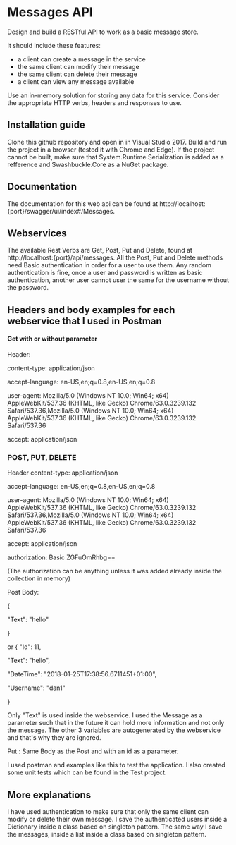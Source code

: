# Messages API 
Design and build a RESTful API to work as a basic message store.

It should include these features:
  - a client can create a message in the service
  - the same client can modify their message
  - the same client can delete their message
  - a client can view any message available

Use an in-memory solution for storing any data for this service. Consider the appropriate HTTP verbs, headers and responses to use.
## Installation guide
Clone this github repository and open in in Visual Studio 2017. Build and run the project in a browser (tested it with Chrome and Edge). 
If the project cannot be built, make sure that System.Runtime.Serialization is added as a refference and Swashbuckle.Core as a NuGet package. 
## Documentation
The documentation for this web api can be found at http://localhost:{port}/swagger/ui/index#/Messages. 
## Webservices
The available Rest Verbs are Get, Post, Put and Delete, found at http://localhost:{port}/api/messages. All the Post, Put and Delete methods need Basic authentication in order for a user to use them. Any random authentication is fine, once a user and password is written as basic authentication, another user cannot user the same for the username without the password. 

## Headers and body examples for each webservice that I used in Postman
#### Get with or without parameter
Header: 

content-type: application/json

accept-language: en-US,en;q=0.8,en-US,en;q=0.8

user-agent: Mozilla/5.0 (Windows NT 10.0; Win64; x64) AppleWebKit/537.36 (KHTML, like Gecko) Chrome/63.0.3239.132 
Safari/537.36,Mozilla/5.0 (Windows NT 10.0; Win64; x64) AppleWebKit/537.36 (KHTML, like Gecko) Chrome/63.0.3239.132 Safari/537.36

accept: application/json

###  POST, PUT, DELETE
Header
content-type: application/json

accept-language: en-US,en;q=0.8,en-US,en;q=0.8

user-agent: Mozilla/5.0 (Windows NT 10.0; Win64; x64) AppleWebKit/537.36 (KHTML, like Gecko) Chrome/63.0.3239.132
Safari/537.36,Mozilla/5.0 (Windows NT 10.0; Win64; x64) AppleWebKit/537.36 (KHTML, like Gecko) Chrome/63.0.3239.132 Safari/537.36

accept: application/json

authorization: Basic ZGFuOmRhbg==

(The authorization can be anything unless it was added already inside the collection in memory)

Post Body: 

{

"Text": "hello"

}

or 
{
"Id": 11,

"Text": "hello",

"DateTime": "2018-01-25T17:38:56.6711451+01:00",

"Username": "dan1"

}

Only "Text" is used inside the webservice. I used the Message as a parameter such that in the future it can hold more information and not only the message. The other 3 variables are autogenerated by the webservice and that's why they are ignored. 

Put : Same Body as the Post and with an id as a parameter.

I used postman and examples like this to test the application. I also created some unit tests which can be found in the Test project.

## More explanations
I have used authentication to make sure that only the same client can modify or delete their own message. I save the authenticated users inside a Dictionary inside a class based on singleton pattern. The same way I save the messages, inside a list inside a class based on singleton pattern. 

